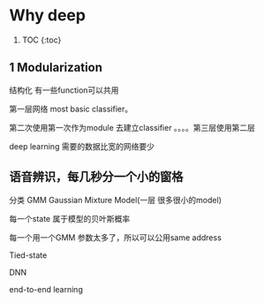 # Why deep
1. TOC
{:toc}
## 1 Modularization
结构化  有一些function可以共用

第一层网络 most basic classifier。

第二次使用第一次作为module 去建立classifier 。。。。第三层使用第二层

deep learning 需要的数据比宽的网络要少

## 语音辨识，每几秒分一个小的窗格 

分类 GMM  Gaussian Mixture Model(一层 很多很小的model)

每一个state 属于模型的贝叶斯概率

每一个用一个GMM 参数太多了，所以可以公用same address

Tied-state 

DNN

end-to-end learning
